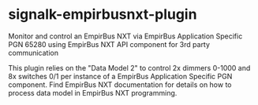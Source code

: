 # signalk-empirbusnxt-plugin
Monitor and control an EmpirBus NXT via EmpirBus Application Specific PGN 65280 using EmpirBus NXT API component for 3rd party communication

This plugin relies on the "Data Model 2" to control 2x dimmers 0-1000 and 8x switches 0/1 per instance of a EmpirBus Application Specific PGN component. Find EmpirBus NXT documentation for details on how to process data model in EmpirBus NXT programming.


